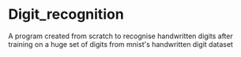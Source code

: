 # Digit_recognition
A program created from scratch to recognise handwritten digits after training on a huge set of digits from mnist's handwritten digit dataset 
